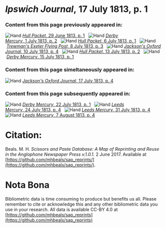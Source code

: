 # *Ipswich Journal*, 17 July 1813, p. 1  
  
### Content from this page previously appeared in:  
![Hand](http://scissorsandpaste.net/wp-content/uploads/2017/06/smallhandpointer.png) [*Hull Packet*, 29 June 1813, p. 1](https://mhbeals.github.io/sap_html/Hull-Packet/Hull-Packet-29-June-1813-p-1)  
![Hand](http://scissorsandpaste.net/wp-content/uploads/2017/06/smallhandpointer.png) [*Derby Mercury*, 1 July 1813, p. 2](https://mhbeals.github.io/sap_html/Derby-Mercury/Derby-Mercury-1-July-1813-p-2)  
![Hand](http://scissorsandpaste.net/wp-content/uploads/2017/06/smallhandpointer.png) [*Hull Packet*, 6 July 1813, p. 1](https://mhbeals.github.io/sap_html/Hull-Packet/Hull-Packet-6-July-1813-p-1)  
![Hand](http://scissorsandpaste.net/wp-content/uploads/2017/06/smallhandpointer.png) [*Trewman's Exeter Flying Post*, 8 July 1813, p. 3](https://mhbeals.github.io/sap_html/Trewman's-Exeter-Flying-Post/Trewman's-Exeter-Flying-Post-8-July-1813-p-3)  
![Hand](http://scissorsandpaste.net/wp-content/uploads/2017/06/smallhandpointer.png) [*Jackson's Oxford Journal*, 10 July 1813, p. 4](https://mhbeals.github.io/sap_html/Jackson's-Oxford-Journal/Jackson's-Oxford-Journal-10-July-1813-p-4)  
![Hand](http://scissorsandpaste.net/wp-content/uploads/2017/06/smallhandpointer.png) [*Hull Packet*, 13 July 1813, p. 2](https://mhbeals.github.io/sap_html/Hull-Packet/Hull-Packet-13-July-1813-p-2)  
![Hand](http://scissorsandpaste.net/wp-content/uploads/2017/06/smallhandpointer.png) [*Derby Mercury*, 15 July 1813, p. 1](https://mhbeals.github.io/sap_html/Derby-Mercury/Derby-Mercury-15-July-1813-p-1)  
  
### Content from this page simeltaneously appeared in:  
![Hand](http://scissorsandpaste.net/wp-content/uploads/2017/06/smallhandpointer.png) [*Jackson's Oxford Journal*, 17 July 1813, p. 4](https://mhbeals.github.io/sap_html/Jackson's-Oxford-Journal/Jackson's-Oxford-Journal-17-July-1813-p-4)  
  
### Content from this page subsequently appeared in:  
![Hand](http://scissorsandpaste.net/wp-content/uploads/2017/06/smallhandpointer.png) [*Derby Mercury*, 22 July 1813, p. 1](https://mhbeals.github.io/sap_html/Derby-Mercury/Derby-Mercury-22-July-1813-p-1)  
![Hand](http://scissorsandpaste.net/wp-content/uploads/2017/06/smallhandpointer.png) [*Leeds Mercury*, 24 July 1813, p. 4](https://mhbeals.github.io/sap_html/Leeds-Mercury/Leeds-Mercury-24-July-1813-p-4)  
![Hand](http://scissorsandpaste.net/wp-content/uploads/2017/06/smallhandpointer.png) [*Leeds Mercury*, 31 July 1813, p. 4](https://mhbeals.github.io/sap_html/Leeds-Mercury/Leeds-Mercury-31-July-1813-p-4)  
![Hand](http://scissorsandpaste.net/wp-content/uploads/2017/06/smallhandpointer.png) [*Leeds Mercury*, 7 August 1813, p. 4](https://mhbeals.github.io/sap_html/Leeds-Mercury/Leeds-Mercury-7-August-1813-p-4)  


# Citation: 

Beals. M. H. *Scissors and Paste Database: A Map of Reprinting and Reuse in the Anglophone Newspaper Press v.1.0.1.* 2 June 2017. Available at [https://github.com/mhbeals/sap_reprints/](https://github.com/mhbeals/sap_reprints/). 

# Nota Bona

Bibliometric data is time consuming to produce but benefits us all. Please remember to cite or acknowledge this and any other bibliometric data you use in your research. All data is available CC-BY 4.0 at [https://github.com/mhbeals/sap_reprints](https://github.com/mhbeals/sap_reprints)